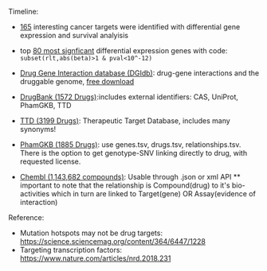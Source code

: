 
Timeline: 

* [165](extdata/pancancer.drugtarget.pick.rnaseq.dmg.smdos.hr.pick.csv) interesting cancer targets were identified with differential gene expression and survival analyisis

* top [80 most signficant](extdata/tcgaDgeMeta/image/) differential expression genes with code: `subset(rlt,abs(beta)>1 & pval<10^-12)`

* [Drug Gene Interaction database (DGIdb)](http://www.dgidb.org/): drug-gene interactions and the druggable genome, [free download](http://www.dgidb.org/downloads)

* [DrugBank (1572 Drugs)](http://www.drugbank.ca/downloads):includes external identifiers: CAS, UniProt, PhamGKB, TTD

* [TTD (3199 Drugs)](http://bidd.nus.edu.sg/group/cjttd/TTD_Download.asp): Therapeutic Target Database, includes many synonyms!

* [PhamGKB (1885 Drugs)](http://www.pharmgkb.org/resources/downloads_and_web_services.jsp): use genes.tsv, drugs.tsv, relationships.tsv. There is the option to get genotype-SNV linking directly to drug, with requested license.

* [Chembl (1,143,682 compounds)](https://www.ebi.ac.uk/chembldb/index.php/downloads): Usable through .json or xml API ** important to note that the relationship is Compound(drug) to it's bio-activities which in turn are linked to Target(gene) OR Assay(evidence of interaction)


Reference: 

* Mutation hotspots may not be drug targets: https://science.sciencemag.org/content/364/6447/1228
* Targeting transcription factors: https://www.nature.com/articles/nrd.2018.231
